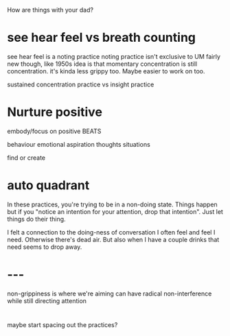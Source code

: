 How are things with your dad?

# see hear feel vs breath counting

see hear feel is a noting practice
noting practice isn't exclusive to UM
fairly new though, like 1950s
idea is that momentary concentration is still concentration. it's kinda less grippy too. Maybe easier to work on too.

sustained concentration practice vs insight practice

# Nurture positive

embody/focus on positive BEATS

behaviour
emotional
aspiration
thoughts
situations

find or create

# auto quadrant

In these practices, you're trying to be in a non-doing state. Things happen but if you "notice an intention for your attention, drop that intention". Just let things do their thing.

I felt a connection to the doing-ness of conversation I often feel and feel I need. Otherwise there's dead air. But also when I have a couple drinks that need seems to drop away.


# ---

non-grippiness is where we're aiming
can have radical non-interference while still directing attention

# 

maybe start spacing out the practices?